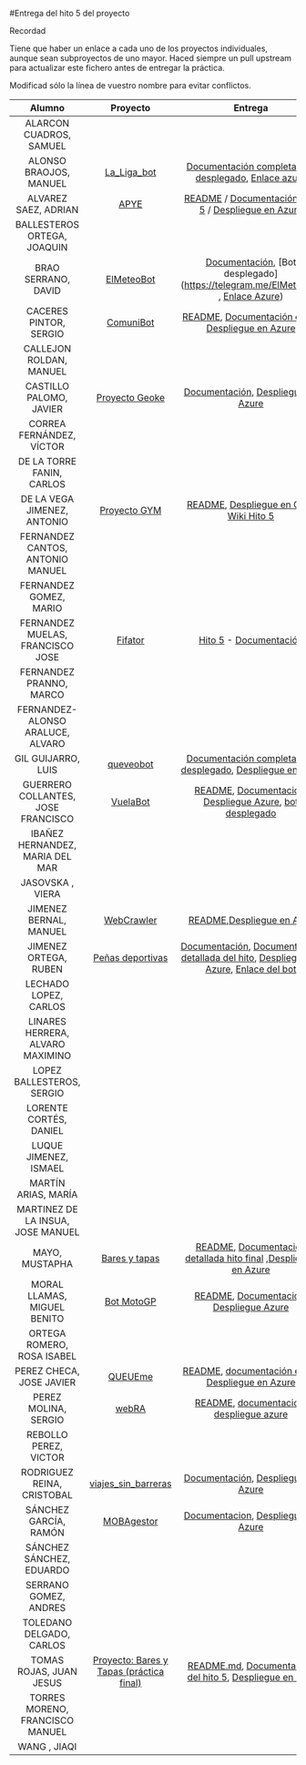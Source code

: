#Entrega del hito 5 del proyecto

Recordad

Tiene que haber un enlace a cada uno de los proyectos individuales, aunque sean subproyectos de uno mayor.
Haced siempre un pull upstream para actualizar este fichero antes de entregar la práctica.


Modificad sólo la línea de vuestro nombre para evitar conflictos.


| Alumno  | Proyecto  | Entrega  | Actualización |
|:-:|:-:|:-:|:-:|
| ALARCON CUADROS, SAMUEL | | | |
| ALONSO BRAOJOS, MANUEL |[La_Liga_bot](https://github.com/manuelalonsobraojos/proyectoIV) |[Documentación completa](https://github.com/manuelalonsobraojos/proyectoIV/blob/master/README.md), [bot desplegado](https://telegram.me/La_Liga_bot), [Enlace azure](laligabot.cloudapp.net)| |
| ALVAREZ SAEZ, ADRIAN |[APYE](https://github.com/adalsa91/APYE)|[README](https://github.com/adalsa91/APYE/blob/master/README.md#despliegue-en-azure) / [Documentación Hito 5](https://github.com/adalsa91/APYE/blob/documentacion/Hito5.md) / [Despliegue en Azure](http://apye.cloudapp.net/)||
| BALLESTEROS ORTEGA, JOAQUIN | | | |
| BRAO SERRANO, DAVID |[ElMeteoBot](https://github.com/dabrase/proyectoIV) |[Documentación](https://github.com/dabrase/proyectoIV/blob/documentacion/README.md), [Bot desplegado](https://telegram.me/ElMeteoBot , [Enlace Azure](elmeteobot.cloudapp.net))| |
| CACERES PINTOR, SERGIO |[ComuniBot](https://github.com/sergiocaceres/IV)|[README](https://github.com/sergiocaceres/IV/blob/master/README.md), [Documentación extra](https://github.com/sergiocaceres/IV/tree/Documentacion#quinto-hito-diseño-del-soporte-virtual-para-el-despliegue-de-una-aplicación), [Despliegue en Azure](http://comunibot.cloudapp.net/)| |
| CALLEJON ROLDAN, MANUEL | | | |
| CASTILLO PALOMO, JAVIER | [Proyecto Geoke](https://github.com/makelele29/Geoke-Web)|[Documentación](https://makelele29.github.io/Geoke-Web/#hito-5), [Despliegue en Azure](http://geoke.westeurope.cloudapp.azure.com/)| |
| CORREA FERNÁNDEZ, VÍCTOR | | | |
| DE LA TORRE FANIN, CARLOS | | | |
| DE LA VEGA JIMENEZ, ANTONIO| [Proyecto GYM](https://github.com/antoniovj1/infraestructura_virtual_ugr) |[README](https://github.com/antoniovj1/infraestructura_virtual_ugr/blob/master/README.md#despliegue-iaas), [Despliegue en GCE](http://146.148.24.77/), [Wiki Hito 5](https://github.com/antoniovj1/infraestructura_virtual_ugr/wiki/Hito-5)| |
| FERNANDEZ CANTOS, ANTONIO MANUEL | | | |
| FERNANDEZ GOMEZ, MARIO | | | |
| FERNANDEZ MUELAS, FRANCISCO JOSE | [Fifator](https://github.com/fjfernandez93/ProyectoIV)| [Hito 5](https://github.com/fjfernandez93/ProyectoIV/milestone/6) -  [Documentación](https://github.com/fjfernandez93/ProyectoIV/blob/documentacion/hito5.md)| |
| FERNANDEZ PRANNO, MARCO | | | |
| FERNANDEZ-ALONSO ARALUCE, ALVARO | | | |
| GIL GUIJARRO, LUIS |[queveobot](https://github.com/LuisGi93/proyectoIV2016-2017) |[Documentación completa](https://github.com/LuisGi93/proyectoIV2016-2017/blob/master/README.md), [bot desplegado](https://telegram.me/queveobot),  [Despliegue en AWS](ec2-35-167-42-107.us-west-2.compute.amazonaws.com)| |
| GUERRERO COLLANTES, JOSE FRANCISCO | [VuelaBot](https://github.com/jfranguerrero/IV) | [README](https://github.com/jfranguerrero/IV/blob/master/README.md), [Documentación](https://github.com/jfranguerrero/IV/blob/Documentacion/README.md#hito-5-despliegue-en-un-iaas), [Despliegue Azure](http://vuelabot.cloudapp.net/), [bot desplegado](https://telegram.me/VuelaBot) | |
| IBAÑEZ HERNANDEZ, MARIA DEL MAR | | | |
| JASOVSKA , VIERA | | | |
| JIMENEZ BERNAL, MANUEL|[WebCrawler](https://github.com/manuasir/ProyectoIV) | [README](https://github.com/manuasir/ProyectoIV/blob/master/README.md),[Despliegue en AWS](http://ec2-54-88-8-70.compute-1.amazonaws.com:3000)| |
| JIMENEZ ORTEGA, RUBEN |[Peñas deportivas](https://github.com/rubenjo7/IV)| [Documentación](https://github.com/rubenjo7/IV/blob/master/README.md), [Documentación detallada del hito](https://github.com/rubenjo7/IV#vagrant-y-ansible), [Despliegue en Azure](http://pdeportivasbot.cloudapp.net/), [Enlace del bot](https://telegram.me/p_deportivas_bot) | | |
| LECHADO LOPEZ, CARLOS | | | | |
| LINARES HERRERA, ALVARO MAXIMINO | | | |
| LOPEZ BALLESTEROS, SERGIO | | | |
| LORENTE CORTÉS, DANIEL | | | |
| LUQUE JIMENEZ, ISMAEL | | | |
| MARTÍN ARIAS, MARÍA | | | |
| MARTINEZ DE LA INSUA, JOSE MANUEL | | | |
| MAYO, MUSTAPHA | [Bares y tapas](https://github.com/Mustapha90/IV16-17) | [README](https://github.com/Mustapha90/IV16-17/blob/master/README.md), [Documentación detallada hito final](https://github.com/Mustapha90/IV16-17/blob/documentacion/DespliegeAzure.md) ,[Despliegue en Azure](http://proyectoiv1617.cloudapp.net/) | |
| MORAL LLAMAS, MIGUEL BENITO |[Bot MotoGP](https://github.com/Miguelmoral/IV)|[README](https://github.com/Miguelmoral/IV/blob/master/README.md), [Documentación](https://miguelmoral.github.io/IV/), [Despliegue Azure](http://botmotogp.cloudapp.net/)| |
| ORTEGA ROMERO, ROSA ISABEL | | | |
| PEREZ CHECA, JOSE JAVIER | [QUEUEme](https://github.com/josejapch/proyectoIV1617) | [README](https://github.com/josejapch/proyectoIV1617/blob/master/README.md), [documentación extra](https://github.com/josejapch/documentacion-Proyecto-IV/blob/master/hito5.md), [Despliegue en Azure](http://winter-glitter-24.westeurope.cloudapp.azure.com/) | |
| PEREZ MOLINA, SERGIO | [webRA](https://github.com/Sergiopopoulos/IV-perezmolinasergio)| [README](https://github.com/Sergiopopoulos/IV-perezmolinasergio/blob/master/README.md), [documentacion](https://github.com/Sergiopopoulos/IV-perezmolinasergio/blob/Documentacion/documentacionhito5.md), [despliegue azure](http://polished-voice-30.westeurope.cloudapp.azure.com/)| |
| REBOLLO PEREZ, VICTOR | | | |
| RODRIGUEZ REINA, CRISTOBAL| [viajes_sin_barreras](https://github.com/cr13/VIAJES_SIN_BARRERAS) |[Documentación](https://cr13.github.io/VIAJES_SIN_BARRERAS/#hito-5), [Despliegue en Azure](http://viajessinbarreras.westeurope.cloudapp.azure.com/) | |
| SÁNCHEZ GARCÍA, RAMÓN |[MOBAgestor](https://github.com/Chentaco/Proyecto-IV) |[Documentacion](https://github.com/Chentaco/Proyecto-IV/blob/master/doc/hito5.md), [Despliegue en Azure](http://mobagestor.cloudapp.net/) | |
| SÁNCHEZ SÁNCHEZ, EDUARDO | | | |
| SERRANO GOMEZ, ANDRES | | | |
| TOLEDANO DELGADO, CARLOS | | | |
| TOMAS ROJAS, JUAN JESUS | [Proyecto: Bares y Tapas (práctica final)](https://github.com/juanjetomas/ProyectoIV) | [README.md](https://github.com/juanjetomas/ProyectoIV/blob/master/README.md), [Documentación del hito 5](https://github.com/juanjetomas/ProyectoIV/blob/documentacion/Hito5.md), [Despliegue en IaaS](http://bitter-breeze-8.westeurope.cloudapp.azure.com/) | |
| TORRES MORENO, FRANCISCO MANUEL | | | |
| WANG , JIAQI | | | |

